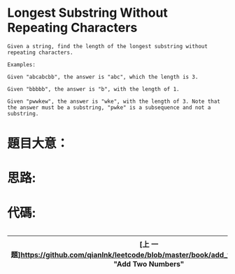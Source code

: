 # Longest Substring Without Repeating Characters
	Given a string, find the length of the longest substring without repeating characters.

	Examples:

	Given "abcabcbb", the answer is "abc", which the length is 3.

	Given "bbbbb", the answer is "b", with the length of 1.

	Given "pwwkew", the answer is "wke", with the length of 3. Note that the answer must be a substring, "pwke" is a subsequence and not a substring.

	
# 題目大意：

	
# 思路:

	
# 代碼:
```golang

```


[上 一 題]https://github.com/qianlnk/leetcode/blob/master/book/add_two_numbers.md "Add Two Numbers"|[目錄](https://github.com/qianlnk/leetcode/blob/master/README.md)|[下 一 題](https://github.com/qianlnk/leetcode/blob/master/book/add_two_numbers.md "Add Two Numbers")
:------------: |:----------:| :-----------:
